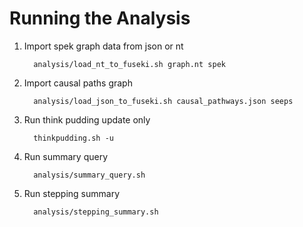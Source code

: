 # Running the Analysis

1. Import spek graph data from json or nt
    ```
      analysis/load_nt_to_fuseki.sh graph.nt spek
    ```
1. Import causal paths graph
    ```
      analysis/load_json_to_fuseki.sh causal_pathways.json seeps
    ```
1. Run think pudding update only
    ```
      thinkpudding.sh -u
    ```
1. Run summary query
    ```
      analysis/summary_query.sh
    ```
1. Run stepping summary
    ```
      analysis/stepping_summary.sh
    ```
